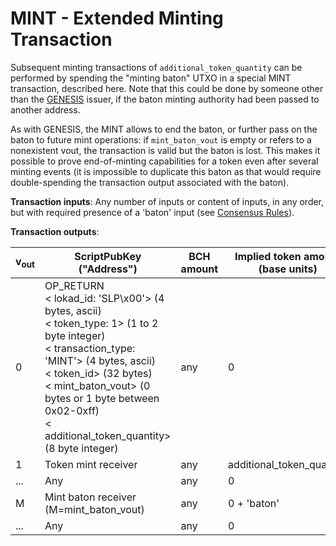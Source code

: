 # MINT - Extended Minting Transaction

Subsequent minting transactions of `additional_token_quantity` can be performed by spending the "minting baton" UTXO in a special MINT transaction, described here.
Note that this could be done by someone other than the [GENESIS](/protocol/slp/genesis) issuer, if the baton minting authority had been passed to another address.

As with GENESIS, the MINT allows to end the baton, or further pass on the baton to future mint operations: if `mint_baton_vout` is empty or refers to a nonexistent vout, the transaction is valid but the baton is lost.
This makes it possible to prove end-of-minting capabilities for a token even after several minting events (it is impossible to duplicate this baton as that would require double-spending the transaction output associated with the baton).

**Transaction inputs**: Any number of inputs or content of inputs, in any order, but with required presence of a 'baton' input (see [Consensus Rules](/protocol/slp#consensus-rules)).

**Transaction outputs**:

| v<sub>out</sub> | ScriptPubKey ("Address") | BCH amount | Implied token amount (base units) |
|-|-|-|-|
| 0 | OP_RETURN<br>&lt; lokad_id: 'SLP\x00'&gt; (4 bytes, ascii)<br>&lt; token_type: 1&gt; (1 to 2 byte integer)<br>&lt; transaction_type: 'MINT'&gt; (4 bytes, ascii)<br>&lt; token_id&gt; (32 bytes)<br>&lt; mint_baton_vout&gt; (0 bytes or 1 byte between 0x02-0xff)<br>&lt; additional_token_quantity&gt; (8 byte integer) | any | 0 |
| 1 | Token mint receiver | any | additional_token_quantity |
| ... | Any | any | 0 |
| M | Mint baton receiver (M=mint_baton_vout) | any | 0 + 'baton' |
| ... | Any | any | 0 |
